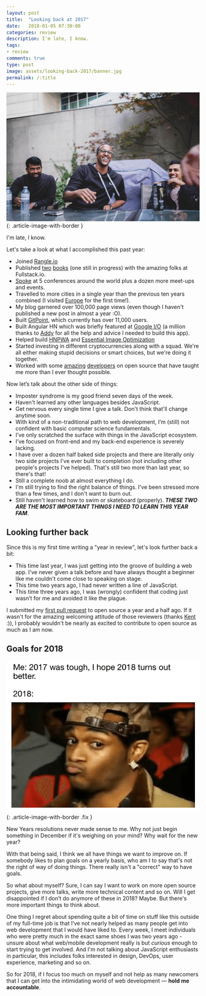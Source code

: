 ```yaml
---
layout: post
title:  "Looking back at 2017"
date:   2018-01-05 07:30:00
categories: review
description: I'm late, I know.
tags:
- review
comments: true
type: post
image: assets/looking-back-2017/banner.jpg
permalink: /:title
---
```

![Banner](assets/looking-back-2017/banner.jpg "Me smiling"){: .article-image-with-border }

I'm late, I know.

Let's take a look at what I accomplished this past year:

* Joined [Rangle.io](https://www.instagram.com/p/BdYR9ySh7JA/?taken-by=houssein_dj)
* Published [two](https://www.ng-book.com/modern-ng1/) [books](https://www.fullstackreact.com/react-native/) (one still in progress) with the amazing folks at Fullstack.io.
* [Spoke](https://www.youtube.com/watch?v=CTTL5_G2U9U) at 5 conferences around the world plus a dozen more meet-ups and events.
* Travelled to more cities in a single year than the previous ten years combined (I visited [Europe](https://www.instagram.com/p/BYk-3nNhcWE/?taken-by=houssein_dj) for the first time!).
* My blog garnered over 100,000 page views (even though I haven't published a new post in almost a year :O).
* Built [GitPoint](https://gitpoint.co/), which currently has over 11,000 users.
* Built Angular HN which was briefly featured at [Google I/O](https://www.youtube.com/watch?v=aCMbSyngXB4&feature=youtu.be&t=2230) (a million thanks to [Addy](https://twitter.com/addyosmani) for all the help and advice I needed to build this app).
* Helped build [HNPWA](https://hnpwa.com/) and [Essential Image Optimization](https://images.guide/)
* Started investing in different cryptocurrencies along with a squad. We're all either making stupid decisions or smart choices, but we're doing it together.
* Worked with some [amazing](https://github.com/tastejs/hacker-news-pwas/graphs/contributors) [developers](https://github.com/gitpoint/git-point/graphs/contributors) on open source that have taught me more than I ever thought possible.

Now let’s talk about the other side of things:

* Imposter syndrome is my good friend seven days of the week.
* Haven't learned any other languages besides JavaScript.
* Get nervous every single time I give a talk. Don't think that'll change anytime soon.
* With kind of a non-traditional path to web development, I‘m (still) not confident with basic computer science fundamentals.
* I’ve only scratched the surface with things in the JavaScript ecosystem.
* I’ve focused on front-end and my back-end experience is severely lacking.
* I have over a dozen half baked side projects and there are literally only two side projects I've ever built to completion (not including other people's projects I've helped). That's still two more than last year, so there's that!
* Still a complete noob at almost everything I do.
* I'm still trying to find the right balance of things. I've been stressed more than a few times, and I don't want to burn out.
* Still haven't learned how to swim or skateboard (properly). ***THESE TWO ARE THE MOST IMPORTANT THINGS I NEED TO LEARN THIS YEAR FAM***.

## Looking further back

Since this is my first time writing a "year in review", let's look further back a bit:

* This time last year, I was just getting into the groove of building a web app. I've never given a talk before and have always thought a beginner like me couldn't come close to speaking on stage.
* This time two years ago, I had never written a line of JavaScript. 
* This time three years ago, I was (wrongly) confident that coding just wasn’t for me and avoided it like the plague.

I submitted my [first pull request](https://github.com/javascriptair/site/pull/128) to open source a year and a half ago. If it wasn't for the amazing welcoming attitude of those reviewers (thanks [Kent](https://twitter.com/kentcdodds) :)), I probably wouldn't be nearly as excited to contribute to open source as much as I am now.

## Goals for 2018

![2017 to 2018](assets/looking-back-2017/2017-was-tough.png "2017 to 2018"){: .article-image-with-border .fix }

New Years resolutions never made sense to me. Why not just begin something in December if it's weighing on your mind? Why wait for the new year?

With that being said, I think we all have things we want to improve on. If somebody likes to plan goals on a yearly basis, who am I to say that's not the right of way of doing things. There really isn't a "correct" way to have goals.

So what about myself? Sure, I can say I want to work on more open source projects, give more talks, write more technical content and so on. Will I get disappointed if I don’t do anymore of these in 2018? Maybe. But there's more important things to think about.

One thing I regret about spending quite a bit of time on stuff like this outside of my full-time job is that I’ve not nearly helped as many people get into web development that I would have liked to. Every week, I meet individuals who were pretty much in the exact same shoes I was two years ago - unsure about what web/mobile development really is but *curious* enough to start trying to get involved. And I'm not talking about JavaScript enthusiasts in particular, this includes folks interested in design, DevOps, user experience, marketing and so on.

So for 2018, if I focus too much on myself and not help as many newcomers that I can get into the intimidating world of web development — **hold me accountable**.
